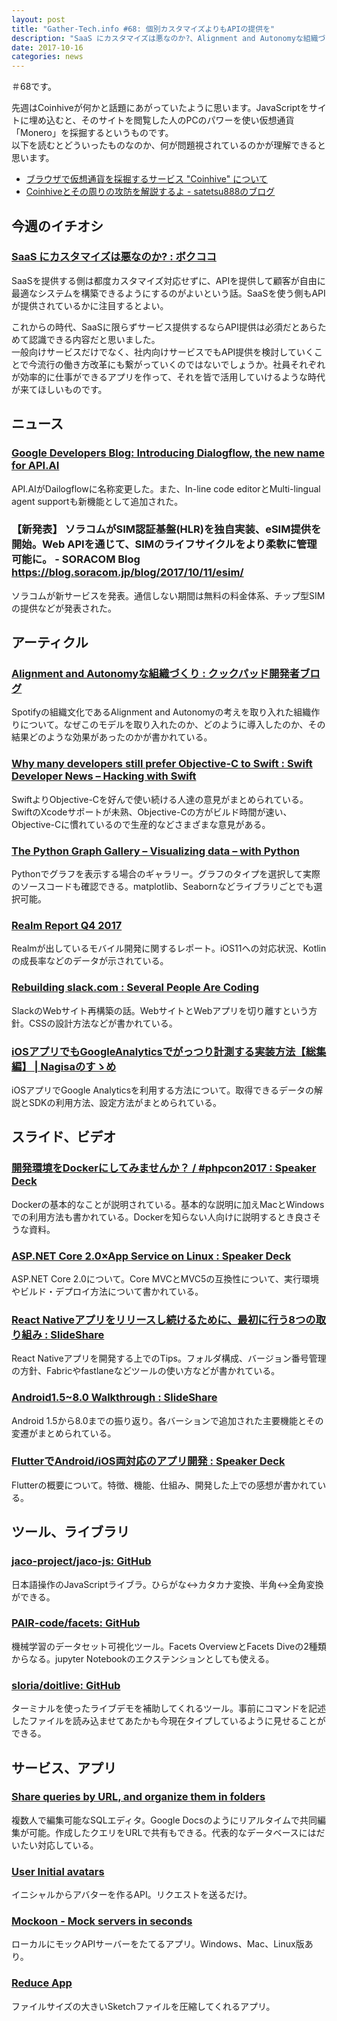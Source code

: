 ```yaml
---
layout: post
title: "Gather-Tech.info #68: 個別カスタマイズよりもAPIの提供を"
description: "SaaS にカスタマイズは悪なのか?、Alignment and Autonomyな組織づくり など"
date: 2017-10-16
categories: news
---
```


＃68です。

先週はCoinhiveが何かと話題にあがっていたように思います。JavaScriptをサイトに埋め込むと、そのサイトを閲覧した人のPCのパワーを使い仮想通貨「Monero」を採掘するというものです。  
以下を読むとどういったものなのか、何が問題視されているのかが理解できると思います。

- [ブラウザで仮想通貨を採掘するサービス "Coinhive" について](http://nmi.jp/2017-10-10-About-coinhive)
- [Coinhiveとその周りの攻防を解説するよ - satetsu888のブログ](http://satetsu888.hatenablog.com/entry/2017/10/09/224703)

## 今週のイチオシ

### [SaaS にカスタマイズは悪なのか? : ボクココ](http://www.bokukoko.info/entry/2017/10/07/132228)

SaaSを提供する側は都度カスタマイズ対応せずに、APIを提供して顧客が自由に最適なシステムを構築できるようにするのがよいという話。SaaSを使う側もAPIが提供されているかに注目するとよい。

これからの時代、SaaSに限らずサービス提供するならAPI提供は必須だとあらためて認識できる内容だと思いました。  
一般向けサービスだけでなく、社内向けサービスでもAPI提供を検討していくことで今流行の働き方改革にも繋がっていくのではないでしょうか。社員それぞれが効率的に仕事ができるアプリを作って、それを皆で活用していけるような時代が来てほしいものです。

## ニュース

### [Google Developers Blog: Introducing Dialogflow, the new name for API.AI](https://developers.googleblog.com/2017/10/introducing-dialogflow-new-name-for.html)

API.AIがDailogflowに名称変更した。また、In-line code editorとMulti-lingual agent supportも新機能として追加された。

### 【新発表】 ソラコムがSIM認証基盤(HLR)を独自実装、eSIM提供を開始。Web APIを通じて、SIMのライフサイクルをより柔軟に管理可能に。 - SORACOM Blog https://blog.soracom.jp/blog/2017/10/11/esim/

ソラコムが新サービスを発表。通信しない期間は無料の料金体系、チップ型SIMの提供などが発表された。

## アーティクル

### [Alignment and Autonomyな組織づくり : クックパッド開発者ブログ](http://techlife.cookpad.com/entry/alignment-and-autonomy)

Spotifyの組織文化であるAlignment and Autonomyの考えを取り入れた組織作りについて。なぜこのモデルを取り入れたのか、どのように導入したのか、その結果どのような効果があったのかが書かれている。

### [Why many developers still prefer Objective-C to Swift : Swift Developer News – Hacking with Swift](https://www.hackingwithswift.com/articles/27/why-many-developers-still-prefer-objective-c-to-swift)

SwiftよりObjective-Cを好んで使い続ける人達の意見がまとめられている。SwiftのXcodeサポートが未熟、Objective-Cの方がビルド時間が速い、Objective-Cに慣れているので生産的などさまざまな意見がある。

### [The Python Graph Gallery – Visualizing data – with Python](https://python-graph-gallery.com/)

Pythonでグラフを表示する場合のギャラリー。グラフのタイプを選択して実際のソースコードも確認できる。matplotlib、Seabornなどライブラリごとでも選択可能。

### [Realm Report Q4 2017](https://realm.io/realm-report/2017-q4/)

Realmが出しているモバイル開発に関するレポート。iOS11への対応状況、Kotlinの成長率などのデータが示されている。

### [Rebuilding slack.com : Several People Are Coding](https://slack.engineering/rebuilding-slack-com-b124c405c193)

SlackのWebサイト再構築の話。WebサイトとWebアプリを切り離すという方針。CSSの設計方法などが書かれている。

### [iOSアプリでもGoogleAnalyticsでがっつり計測する実装方法【総集編】 | Nagisaのすゝめ](https://blog.nagisa-inc.jp/archives/1630)

iOSアプリでGoogle Analyticsを利用する方法について。取得できるデータの解説とSDKの利用方法、設定方法がまとめられている。

## スライド、ビデオ

### [開発環境をDockerにしてみませんか？ / #phpcon2017 : Speaker Deck](https://speakerdeck.com/kunit/number-phpcon2017)

Dockerの基本的なことが説明されている。基本的な説明に加えMacとWindowsでの利用方法も書かれている。Dockerを知らない人向けに説明するとき良さそうな資料。

### [ASP.NET Core 2.0×App Service on Linux : Speaker Deck](https://speakerdeck.com/shibayan/asp-dot-net-core-2-dot-0-x-app-service-on-linux)

ASP.NET Core 2.0について。Core MVCとMVC5の互換性について、実行環境やビルド・デプロイ方法について書かれている。

### [React Nativeアプリをリリースし続けるために、最初に行う8つの取り組み : SlideShare](https://www.slideshare.net/Nkzn/react-native8-80596018)

React Nativeアプリを開発する上でのTips。フォルダ構成、バージョン番号管理の方針、Fabricやfastlaneなどツールの使い方などが書かれている。

### [Android1.5~8.0 Walkthrough : SlideShare](https://www.slideshare.net/Yuki312/android1580-walkthrough)

Android 1.5から8.0までの振り返り。各バーションで追加された主要機能とその変遷がまとめられている。

### [FlutterでAndroid/iOS両対応のアプリ開発 : Speaker Deck](https://speakerdeck.com/najeira/iosliang-dui-ying-falseapurikai-fa-2)

Flutterの概要について。特徴、機能、仕組み、開発した上での感想が書かれている。

## ツール、ライブラリ

### [jaco-project/jaco-js: GitHub](https://github.com/jaco-project/jaco-js)

日本語操作のJavaScriptライブラ。ひらがな↔カタカナ変換、半角↔全角変換ができる。

### [PAIR-code/facets: GitHub](https://github.com/PAIR-code/facets)

機械学習のデータセット可視化ツール。Facets OverviewとFacets Diveの2種類からなる。jupyter Notebookのエクステンションとしても使える。

### [sloria/doitlive: GitHub](https://github.com/sloria/doitlive)

ターミナルを使ったライブデモを補助してくれるツール。事前にコマンドを記述したファイルを読み込ませてあたかも今現在タイプしているように見せることができる。

## サービス、アプリ

### [Share queries by URL, and organize them in folders](https://popsql.io/)

複数人で編集可能なSQLエディタ。Google Docsのようにリアルタイムで共同編集が可能。作成したクエリをURLで共有もできる。代表的なデータベースにはだいたい対応している。

### [User Initial avatars](https://ui-avatars.com/)

イニシャルからアバターを作るAPI。リクエストを送るだけ。

### [Mockoon - Mock servers in seconds](https://mockoon.com/#completefeatures)

ローカルにモックAPIサーバーをたてるアプリ。Windows、Mac、Linux版あり。

### [Reduce App](https://flawlessapp.io/reduce)

ファイルサイズの大きいSketchファイルを圧縮してくれるアプリ。
